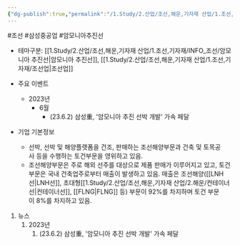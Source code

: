 ```yaml
---
{"dg-publish":true,"permalink":"/1.Study/2.산업/조선,해운,기자재 산업/1.조선,기자재/종목/삼성중공업/","created":"2024-11-20T21:02:29.313+09:00","updated":"2025-06-26T16:58:11.598+09:00"}
---
```


 #조선 #삼성중공업 #암모니아추진선

- 테마구분: [[1.Study/2.산업/조선,해운,기자재 산업/1.조선,기자재/INFO_조선/암모니아 추진선\|암모니아 추진선]], [[1.Study/2.산업/조선,해운,기자재 산업/1.조선,기자재/조선업\|조선업]]


- 주요 이벤트
	- 2023년
		- 6월
			- (23.6.2) 삼성重, '암모니아 추진 선박 개발' 가속 페달[](https://it.chosun.com/site/data/html_dir/2023/06/01/2023060101099.html#)


- 기업 기본정보
	- 선박, 선박 및 해양플랫폼을 건조, 판매하는 조선해양부문과 건축 및 토목공사 등을 수행하는 토건부문을 영위하고 있음. 
	- 조선해양부문은 주로 해외 선주를 대상으로 제품 판매가 이루어지고 있고, 토건부문은 국내 건축업주로부터 매출이 발생하고 있음. 매출은 조선해양([[LNH선\|LNH선]], 초대형[[1.Study/2.산업/조선,해운,기자재 산업/2.해운/컨테이너선\|컨테이너선]], [[FLNG\|FLNG]] 등) 부문이 92%를 차지하며 토건 부문이 8%를 차지하고 있음.

1. 뉴스
	1. 2023년
		1. (23.6.2) 삼성重, '암모니아 추진 선박 개발' 가속 페달[](https://it.chosun.com/site/data/html_dir/2023/06/01/2023060101099.html#)